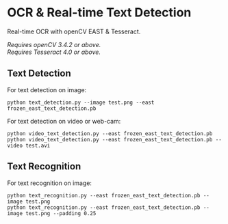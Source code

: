 # OCR & Real-time Text Detection
Real-time OCR with openCV EAST & Tesseract.<br/>

_Requires openCV 3.4.2 or above._<br/>
_Requires Tesseract 4.0 or above._


## Text Detection
For text detection on image:
```commandline
python text_detection.py --image test.png --east frozen_east_text_detection.pb
```

For text detection on video or web-cam:
```commandline
python video_text_detection.py --east frozen_east_text_detection.pb
python video_text_detection.py --east frozen_east_text_detection.pb --video test.avi
```

## Text Recognition
For text recognition on image:
```commandline
python text_recognition.py --east frozen_east_text_detection.pb --image test.png
python text_recognition.py --east frozen_east_text_detection.pb --image test.png --padding 0.25
```
